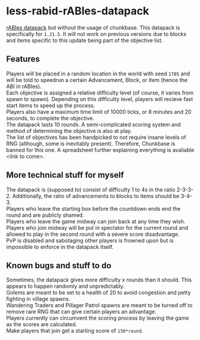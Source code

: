 # less-rabid-rABIes-datapack
[rABIes datapack](https://github.com/random1785/rABIes-datapack) but without the usage of chunkbase. This datapack is specifically for `1.21.5`. It will not work on previous versions due to blocks and items specific to this update being part of the objective list.

## Features
Players will be placed in a random location in the world with seed `1785` and will be told to speedrun a certain Advancement, Block, or Item (hence the ABI in rABIes).<br>
Each objective is assigned a relative difficulty level (of course, it varies from spawn to spawn). Depending on this difficulty level, players will recieve fast start items to speed up the process. <br>
Players also have a maximum time limit of 10000 ticks, or 8 minutes and 20 seconds, to complete the objective. <br>
The datapack lasts 10 rounds. A semi-complicated scoring system and method of determining the objective is also at play. <br>
The list of objectives has been handpicked to not require insane levels of RNG (although, some is inevitably present). Therefore, Chunkbase is banned for this one.
A spreadsheet further explaining everything is avaliable \<link to come\>.


## More technical stuff for myself
The datapack is (supposed to) consist of difficulty 1 to 4s in the ratio 2-3-3-2. Additionally, the ratio of advancements to blocks to items should be 3-4-3.<br>
Players who leave the starting box before the countdown ends end the round and are publicly shamed.<br>
Players who leave the game midway can join back at any time they wish.<br>
Players who join midway will be put in spectator for the current round and allowed to play in the second round with a severe score disadvantage.<br>
PvP is disabled and sabotaging other players is frowned upon but is impossible to enforce in the datapack itself.

## Known bugs and stuff to do
Sometimes, the datapack gives more difficulty x rounds than it should. This appears to happen randomly and unpredictably.<br>
Golems are meant to be set to a health of 20 to avoid congestion and petty fighting in village spawns.<br>
Wandering Traders and Pillager Patrol spawns are meant to be turned off to remove rare RNG that can give certain players an advantage.<br>
Players currently can circumvent the scoring process by leaving the game as the scores are calculated.<br>
Make players that join get a starting score of `150*round`. 

